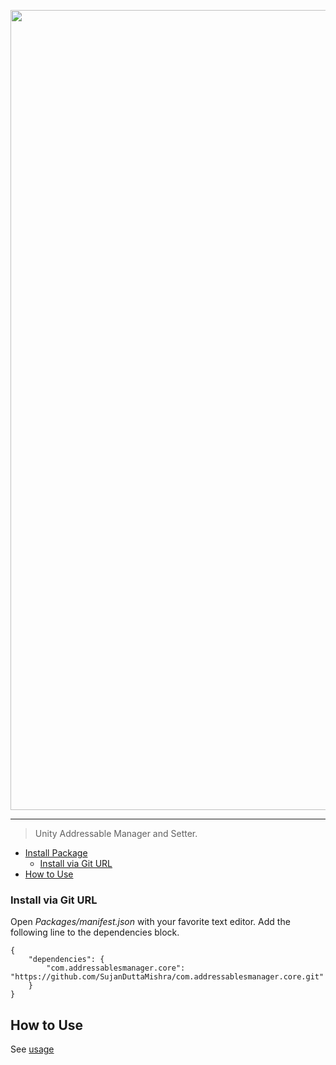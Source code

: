 
<p align="center">
  <img width="1280" src="https://raw.githubusercontent.com/SujanDuttaMishra/com.addressablesmanager.core/master/Documentation/logo.png" alt="logo">
</p>

___
>Unity Addressable Manager and Setter.

- [Install Package](#install-package)
  - [Install via Git URL](#install-via-git-url)
- [How to Use](#how-to-use)

### Install via Git URL

Open *Packages/manifest.json* with your favorite text editor. Add the following line to the dependencies block.

    {
        "dependencies": {
            "com.addressablesmanager.core": "https://github.com/SujanDuttaMishra/com.addressablesmanager.core.git"
        }
    }

## How to Use

See [usage](https://github.com/SujanDuttaMishra/com.addressablesmanager.core/wiki)